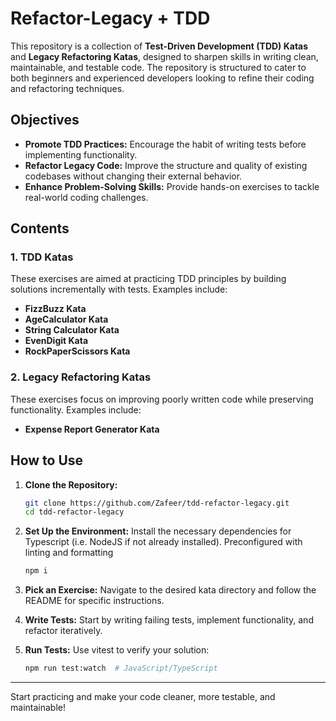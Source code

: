 # Refactor-Legacy + TDD

This repository is a collection of **Test-Driven Development (TDD) Katas** and **Legacy Refactoring Katas**, designed to sharpen skills in writing clean, maintainable, and testable code. The repository is structured to cater to both beginners and experienced developers looking to refine their coding and refactoring techniques.

## Objectives

- **Promote TDD Practices:** Encourage the habit of writing tests before implementing functionality.
- **Refactor Legacy Code:** Improve the structure and quality of existing codebases without changing their external behavior.
- **Enhance Problem-Solving Skills:** Provide hands-on exercises to tackle real-world coding challenges.

## Contents

### 1. TDD Katas

These exercises are aimed at practicing TDD principles by building solutions incrementally with tests. Examples include:

- **FizzBuzz Kata**
- **AgeCalculator Kata**
- **String Calculator Kata**
- **EvenDigit Kata**
- **RockPaperScissors Kata**

### 2. Legacy Refactoring Katas

These exercises focus on improving poorly written code while preserving functionality. Examples include:

- **Expense Report Generator Kata**

## How to Use

1. **Clone the Repository:**

   ```bash
   git clone https://github.com/Zafeer/tdd-refactor-legacy.git
   cd tdd-refactor-legacy
   ```

2. **Set Up the Environment:**
   Install the necessary dependencies for Typescript (i.e. NodeJS if not already installed).
   Preconfigured with linting and formatting

   ```bash
   npm i
   ```

3. **Pick an Exercise:**
   Navigate to the desired kata directory and follow the README for specific instructions.

4. **Write Tests:**
   Start by writing failing tests, implement functionality, and refactor iteratively.

5. **Run Tests:**
   Use vitest to verify your solution:
   ```bash
   npm run test:watch  # JavaScript/TypeScript
   ```

---

Start practicing and make your code cleaner, more testable, and maintainable!
